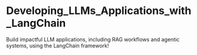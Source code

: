# Developing_LLMs_Applications_with_LangChain
Build impactful LLM applications, including RAG workflows and agentic systems, using the LangChain framework!
